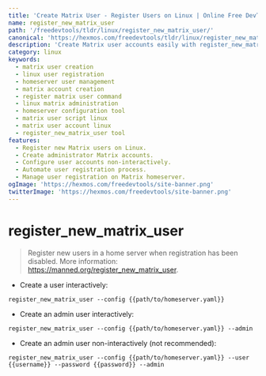 ```yaml
---
title: 'Create Matrix User - Register Users on Linux | Online Free DevTools by Hexmos'
name: register_new_matrix_user
path: '/freedevtools/tldr/linux/register_new_matrix_user/'
canonical: 'https://hexmos.com/freedevtools/tldr/linux/register_new_matrix_user/'
description: 'Create Matrix user accounts easily with register_new_matrix_user. Register new users on a Linux home server when registration is disabled. Free online tool, no registration required.'
category: linux
keywords:
  - matrix user creation
  - linux user registration
  - homeserver user management
  - matrix account creation
  - register matrix user command
  - linux matrix administration
  - homeserver configuration tool
  - matrix user script linux
  - matrix user account linux
  - register_new_matrix_user tool
features:
  - Register new Matrix users on Linux.
  - Create administrator Matrix accounts.
  - Configure user accounts non-interactively.
  - Automate user registration process.
  - Manage user registration on Matrix homeserver.
ogImage: 'https://hexmos.com/freedevtools/site-banner.png'
twitterImage: 'https://hexmos.com/freedevtools/site-banner.png'
---
```


# register_new_matrix_user

> Register new users in a home server when registration has been disabled.
> More information: <https://manned.org/register_new_matrix_user>.

- Create a user interactively:

`register_new_matrix_user --config {{path/to/homeserver.yaml}}`

- Create an admin user interactively:

`register_new_matrix_user --config {{path/to/homeserver.yaml}} --admin`

- Create an admin user non-interactively (not recommended):

`register_new_matrix_user --config {{path/to/homeserver.yaml}} --user {{username}} --password {{password}} --admin`
